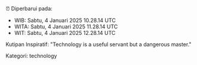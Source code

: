 ⏰ Diperbarui pada:
- WIB: Sabtu, 4 Januari 2025 10.28.14 UTC
- WITA: Sabtu, 4 Januari 2025 11.28.14 UTC
- WIT: Sabtu, 4 Januari 2025 12.28.14 UTC

Kutipan Inspiratif:
"Technology is a useful servant but a dangerous master."


Kategori: technology


